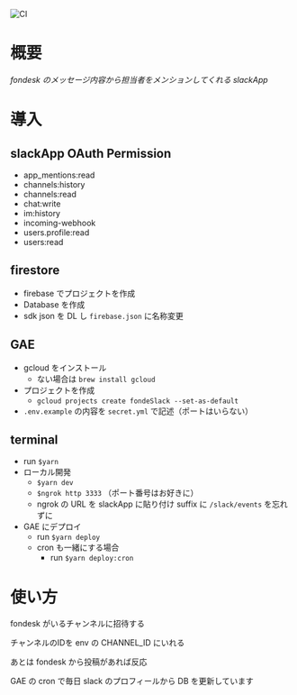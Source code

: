 ![CI](https://github.com/75asa/fondeSlack/workflows/CI/badge.svg)

# 概要

_fondesk のメッセージ内容から担当者をメンションしてくれる slackApp_

# 導入

## slackApp OAuth Permission

- app_mentions:read
- channels:history
- channels:read
- chat:write
- im:history
- incoming-webhook
- users.profile:read
- users:read

## firestore

- firebase でプロジェクトを作成
- Database を作成
- sdk json を DL し `firebase.json` に名称変更

## GAE

- gcloud をインストール
  - ない場合は `brew install gcloud`
- プロジェクトを作成
  - `gcloud projects create fondeSlack --set-as-default`
- `.env.example` の内容を `secret.yml`  で記述（ポートはいらない）

## terminal

- run `$yarn`
- ローカル開発
  - `$yarn dev`
  - `$ngrok http 3333` （ポート番号はお好きに）
  - ngrok の URL を slackApp に貼り付け suffix に `/slack/events` を忘れずに
- GAE にデプロイ
  - run `$yarn deploy`
  - cron も一緒にする場合
    - run `$yarn deploy:cron`

# 使い方

fondesk がいるチャンネルに招待する

チャンネルのIDを env の CHANNEL_ID にいれる

あとは fondesk から投稿があれば反応

<!-- 会社のルールとしては `/ || ／` で区切って、各フィールドはスペース入れてます
 -->
GAE の cron で毎日 slack のプロフィールから DB を更新しています
